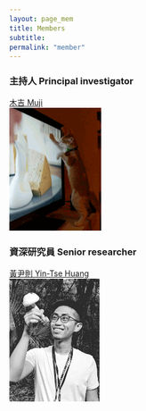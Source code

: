 ```yaml
---
layout: page_mem
title: Members
subtitle:
permalink: "member"
--- 
```

<div class="container-fluid">
<div class="row">
  <div class="col no-gutters col-sm col-md">
    <h3>主持人 Principal investigator</h3>
    <a href="ythuang">木吉 Muji</a><br>
    <img src="/assets/img/people/Muji_TV_crop.gif">
  </div>
  <div class="col no-gutters col-sm col-md">
    <h3>資深研究員 Senior researcher</h3>
    <a href="ythuang">黃尹則 Yin-Tse Huang</a><br>
    <img src="/assets/img/people/MeintheField_220px.png">
  </div>
</div>
<br>
